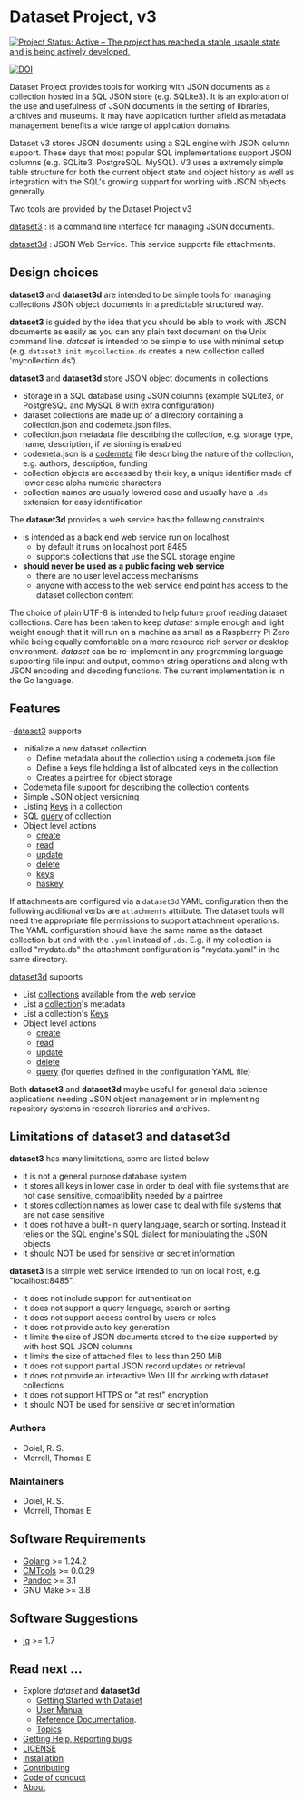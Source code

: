 
Dataset Project, v3
===================
 
[![Project Status: Active – The project has reached a stable, usable state and is being actively developed.](https://www.repostatus.org/badges/latest/active.svg)](https://www.repostatus.org/#active)

[![DOI](https://data.caltech.edu/badge/79394591.svg)](https://data.caltech.edu/badge/latestdoi/79394591)

Dataset Project provides tools for working with JSON documents as a collection hosted in a SQL JSON store (e.g. SQLite3). It is an exploration of the use and usefulness of JSON documents in the setting of libraries, archives and museums. It may have application further afield as metadata management benefits a wide range of application domains.

Dataset v3 stores JSON documents using a SQL engine with JSON column support. These days that most popular SQL implementations support JSON columns (e.g. SQLite3, PostgreSQL, MySQL). V3 uses a extremely simple table structure for both the current object state and object history as well as integration with the SQL's growing support for working with JSON objects generally.

Two tools are provided by the Dataset Project v3

[dataset3](dataset3.1.md)
: is a command line interface for managing JSON documents. 

[dataset3d](dataset3d.1.md)
: JSON Web Service. This service supports file attachments.

Design choices
--------------

__dataset3__ and __dataset3d__ are intended to be simple tools for managing collections JSON object documents in a predictable structured way.

__dataset3__ is guided by the idea that you should be able to work with JSON documents as easily as you can any plain text document on the Unix command line. _dataset_ is intended to be simple to use with minimal setup (e.g.  `dataset3 init mycollection.ds` creates a new collection called 'mycollection.ds').

__dataset3__ and __dataset3d__ store JSON object documents in collections.

- Storage in a SQL database using JSON columns (example SQLite3, or PostgreSQL and MySQL 8 with extra configuration)
- dataset collections are made up of a directory containing a collection.json and codemeta.json files.
- collection.json metadata file describing the collection, e.g. storage type, name, description, if versioning is enabled
- codemeta.json is a [codemeta](https://codemeta.github.io) file describing the nature of the collection, e.g. authors, description, funding
- collection objects are accessed by their key, a unique identifier made of lower case alpha numeric characters
- collection names are usually lowered case and usually have a `.ds` extension for easy identification


The __dataset3d__ provides a web service has the following constraints.

- is intended as a back end web service run on localhost
  - by default it runs on localhost port 8485
  - supports collections that use the SQL storage engine
- **should never be used as a public facing web service**
  - there are no user level access mechanisms
  - anyone with access to the web service end point has access to the dataset collection content


The choice of plain UTF-8 is intended to help future proof reading dataset collections.  Care has been taken to keep _dataset_ simple enough and light weight enough that it will run on a machine as small as a Raspberry Pi Zero while being equally comfortable on a more resource rich server or desktop environment. _dataset_ can be re-implement in any programming language supporting file input and output, common string operations and along with JSON encoding and decoding functions. The current implementation is in the Go language.


Features
--------

-[dataset3](docs/dataset3.md) supports
- Initialize a new dataset collection
  - Define metadata about the collection using a codemeta.json file
  - Define a keys file holding a list of allocated keys in the collection
  - Creates a pairtree for object storage
- Codemeta file support for describing the collection contents
- Simple JSON object versioning
- Listing [Keys](docs/keys.md) in a collection
- SQL [query](docs/query.md) of collection
- Object level actions
  - [create](docs/create.md)
  - [read](docs/read.md)
  - [update](docs/update.md)
  - [delete](docs/delete.md)
  - [keys](docs/keys.md)
  - [haskey](docs/has-key.md)

If attachments are configured via a `dataset3d` YAML configuration then the following additional verbs are `attachments` attribute. The dataset tools will need the appropriate file permissions to support attachment operations. The YAML configuration should have the same name as the dataset collection but end with the `.yaml` instead of `.ds`. E.g. if my collection is called "mydata.ds" the attachment configuration is "mydata.yaml" in the same directory.

[dataset3d](docs/dataset3d.md) supports

- List [collections](docs/collections-endpoint.md) available from the web service
- List a [collection](collection-endpoint.md)'s metadata
- List a collection's [Keys](docs/keys-endpoint.md)
- Object level actions
  - [create](docs/create-endpoint.md)
  - [read](docs/read-endpoint.md)
  - [update](docs/update-endpoint.md)
  - [delete](docs/delete-endpoint.md)
  - [query](docs/query-endpoint.md) (for queries defined in the configuration YAML file)

Both __dataset3__  and __dataset3d__ maybe useful for general data science applications needing JSON object management or in implementing repository systems in research libraries and archives.


Limitations of __dataset3__ and __dataset3d__
---------------------------------------------

__dataset3__ has many limitations, some are listed below

- it is not a general purpose database system
- it stores all keys in lower case in order to deal with file systems
  that are not case sensitive, compatibility needed by a pairtree
- it stores collection names as lower case to deal with file systems that
  are not case sensitive
- it does not have a built-in query language, search or sorting. Instead
  it relies on the SQL engine's SQL dialect for manipulating the JSON objects
- it should NOT be used for sensitive or secret information

__dataset3__ is a simple web service intended to run on local host, e.g. "localhost:8485".

- it does not include support for authentication
- it does not support a query language, search or sorting
- it does not support access control by users or roles
- it does not provide auto key generation
- it limits the size of JSON documents stored to the size supported by
  with host SQL JSON columns
- it limits the size of attached files to less than 250 MiB
- it does not support partial JSON record updates or retrieval
- it does not provide an interactive Web UI for working with dataset
  collections
- it does not support HTTPS or "at rest" encryption
- it should NOT be used for sensitive or secret information

### Authors

- Doiel, R. S.
- Morrell, Thomas E

### Maintainers

- Doiel, R. S.
- Morrell, Thomas E

Software Requirements
---------------------

- [Golang](https://golang.org) &gt;&#x3D; 1.24.2
- [CMTools](https://caltechlibrary.github.io/CMTools) &gt;&#x3D; 0.0.29
- [Pandoc](https://pandoc.org) &gt;&#x3D; 3.1
- GNU Make &gt;&#x3D; 3.8

Software Suggestions
--------------------

- [jq](https://jqlang.org) &gt;&#x3D; 1.7

Read next ...
-------------

- Explore _dataset_ and __dataset3d__
  - [Getting Started with Dataset](how-to/getting-started-with-dataset.md "Python examples as well as command line")
  - [User Manual](user_manual.md)
  - [Reference Documentation](docs/).
  - [Topics](docs/topics.md)
- [Getting Help, Reporting bugs](https://github.com/caltechlibrary/dataset/issues)
- [LICENSE](https://caltechlibrary.github.io/dataset/LICENSE)
- [Installation](INSTALL.md)
- [Contributing](CONTRIBUTING.md)
- [Code of conduct](CODE_OF_CONDUCT.md)
- [About](about.md)


